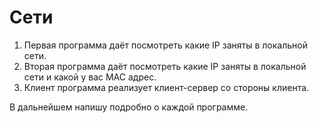 # Сети 

1. Первая программа даёт посмотреть какие IP заняты в локальной сети.
2. Вторая программа даёт посмотреть какие IP заняты в локальной сети и какой у вас MAC адрес. 
3. Клиент программа реализует клиент-сервер со стороны клиента. 

В дальнейшем напишу подробно о каждой программе. 
